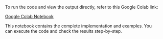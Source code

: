 To run the code and view the output directly, refer to this Google Colab link:

[Google Colab Notebook](https://colab.research.google.com/drive/1PmJz5mKPV8tY0679DxAmM7j39DzoJzzY?usp=sharing)

This notebook contains the complete implementation and examples. You can execute the code and check the results step-by-step.
